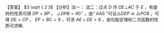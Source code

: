 【答案】 $3 \sqrt { 2 }$ 【分析】法一：
法二：过点 $D$ 作 $D E \bot A C$ 于 $E$ ，有旋转的性质可得 $D P = B P$ ， $\angle D P B = 9 0 ^ { \circ }$ ，由“ AAS ”可证$\triangle D E P { \cong } \triangle P C B$ ，可得 $D E { = } C P$ ， $E P = B C = 9$ ，可求 $A E + D E = 6$ ，由勾股定理和二次函数的性质可求解．
